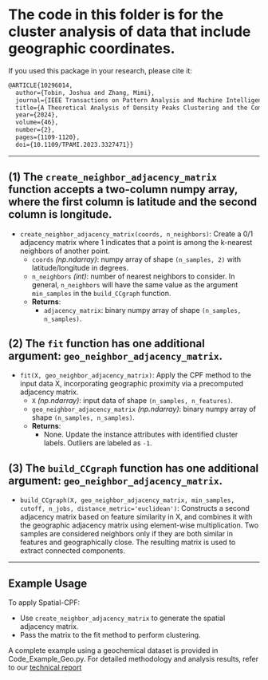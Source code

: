 # The code in this folder is for the cluster analysis of data that include geographic coordinates. 


If you used this package in your research, please cite it:
```latex
@ARTICLE{10296014,
  author={Tobin, Joshua and Zhang, Mimi},
  journal={IEEE Transactions on Pattern Analysis and Machine Intelligence}, 
  title={A Theoretical Analysis of Density Peaks Clustering and the Component-Wise Peak-Finding Algorithm}, 
  year={2024},
  volume={46},
  number={2},
  pages={1109-1120},
  doi={10.1109/TPAMI.2023.3327471}}
```



---

## (1) The `create_neighbor_adjacency_matrix` function accepts a two-column numpy array, where the first column is latitude and the second column is longitude.

- `create_neighbor_adjacency_matrix(coords, n_neighbors)`: Create a 0/1 adjacency matrix where 1 indicates that a point is among the k-nearest neighbors of another point.<br>  
  - `coords` *(np.ndarray)*: numpy array of shape `(n_samples, 2)` with latitude/longitude in degrees.
  - `n_neighbors` *(int)*: number of nearest neighbors to consider. In general, `n_neighbors` will have the same value as the argument `min_samples` in the `build_CCgraph` function.
  - **Returns**:
    - `adjacency_matrix`: binary numpy array of shape `(n_samples, n_samples)`.


## (2) The `fit` function has one additional argument: `geo_neighbor_adjacency_matrix`.

- `fit(X, geo_neighbor_adjacency_matrix)`: Apply the CPF method to the input data X, incorporating geographic proximity via a precomputed adjacency matrix. <br>  
  - `X` *(np.ndarray)*: input data of shape `(n_samples, n_features)`.
  - `geo_neighbor_adjacency_matrix` *(np.ndarray)*: binary numpy array of shape `(n_samples, n_samples)`.
  - **Returns**:
    - None. Update the instance attributes with identified cluster labels. Outliers are labeled as `-1`.


## (3) The `build_CCgraph` function has one additional argument: `geo_neighbor_adjacency_matrix`. 

- `build_CCgraph(X, geo_neighbor_adjacency_matrix, min_samples, cutoff, n_jobs, distance_metric='euclidean')`: Constructs a second adjacency matrix based on feature similarity in X, and combines it with the geographic adjacency matrix using element-wise multiplication. Two samples are considered neighbors only if they are both similar in features and geographically close. The resulting matrix is used to extract connected components. <br>  


---

## Example Usage

To apply Spatial-CPF:
- Use `create_neighbor_adjacency_matrix` to generate the spatial adjacency matrix.
- Pass the matrix to the fit method to perform clustering.

A complete example using a geochemical dataset is provided in Code_Example_Geo.py. For detailed methodology and analysis results, refer to our [technical report](https://arxiv.org/abs/2505.00510)


